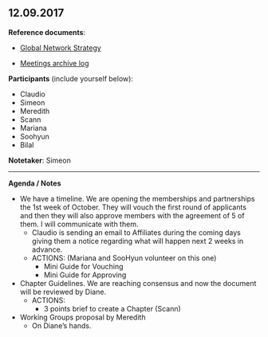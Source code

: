 ## 12.09.2017

**Reference documents**: 

* [Global Network Strategy](https://github.com/creativecommons/global-network-strategy/blob/master/GlobalNetworkStrategy-Final.md)

* [Meetings archive log](https://github.com/creativecommons/global-network-strategy#the-advisory-group-for-the-transition) 

**Participants** (include yourself below):
- Claudio
- Simeon
- Meredith
- Scann
- Mariana
- Soohyun
- Bilal 


**Notetaker**: Simeon

---

**Agenda / Notes**

* We have a timeline. We are opening the memberships and partnerships the 1st week of October. They will vouch the first round of applicants and then they will also approve members with the agreement of 5 of them. I will communicate with them.
	* Claudio is sending an email to Affiliates during the coming days giving them a notice regarding what will happen next 2 weeks in advance.
	* ACTIONS: (Mariana and SooHyun volunteer on this one)
		* Mini Guide for Vouching
		* Mini Guide for Approving
* Chapter Guidelines. We are reaching consensus and now the document will be reviewed by Diane.
	* ACTIONS:
		* 3 points brief to create a Chapter (Scann)
* Working Groups proposal by Meredith
	* On Diane’s hands.